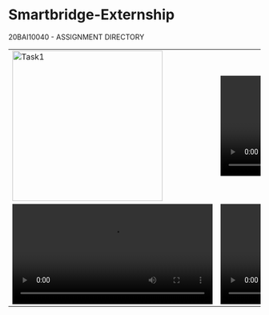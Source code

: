 # Smartbridge-Externship
20BAI10040 - ASSIGNMENT DIRECTORY

<table>
  <tr>
    <td>
      <img src="https://github.com/shankarlohar/Smartbridge-Externship/assets/74100292/9351e426-a9f3-492b-90b0-5166d0c2ea09" alt="Task1" width="300">
    </td>
    <td>
      <video src="https://github.com/shankarlohar/Smartbridge-Externship/assets/74100292/281ff60c-4f58-461d-8735-240476800607" controls width="400"></video>
    </td>
    <td>
      <video src="https://github.com/shankarlohar/Smartbridge-Externship/assets/74100292/239a68ae-fd6f-4cc1-a3a8-2d5821f67c35" controls width="400"></video>
    </td>
  </tr>
  <tr>
    <td>
      <video src="https://github.com/shankarlohar/Smartbridge-Externship/assets/74100292/5b472f0b-f8df-490b-9b9d-5925ea393138" controls width="400"></video>
    </td>
    <td>
      <video src="https://github.com/shankarlohar/Smartbridge-Externship/assets/74100292/3879974c-fe65-42f9-ae34-4dfa57dce7dc" controls width="400"></video>
    </td>
    <td>
      <video src="https://github.com/shankarlohar/Smartbridge-Externship/assets/74100292/3b40256b-546e-4abf-bdf5-88d21d298f98" controls width="400"></video>
    </td>
  </tr>
</table>
